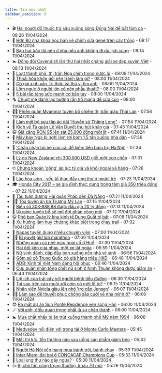 ```yaml
---
title: Tim mới nhất
sidebar_position: 9
---
```


<!-- vnexpress-tin-moi-nhat:START -->
- 🎬 [Hai người đổ thuốc trừ sâu xuống sông Đồng Nai để bắt tôm cá](https://vnexpress.net/hai-nguoi-do-thuoc-tru-sau-xuong-song-dong-nai-de-bat-tom-ca-4733041.html) - 08:26 11/04/2024
- 🐎 [Hơn 80 nhà khoa học bàn về chỉnh sửa gene trên cây trồng](https://vnexpress.net/hon-80-nha-khoa-hoc-ban-ve-chinh-sua-gene-tren-cay-trong-4733063.html) - 08:17 11/04/2024
- 🦍 [Bạn trai bảo tôi nên ở nhà nếu anh không đi du lịch cùng](https://vnexpress.net/ban-trai-bao-toi-nen-o-nha-neu-anh-khong-di-du-lich-cung-4733127.html) - 08:14 11/04/2024
- 🏊 [Đồng đội Cavendish lần thứ hai nhất chặng giải xe đạp xuyên Việt](https://vnexpress.net/dong-doi-cavendish-lan-thu-hai-nhat-chang-giai-xe-dap-xuyen-viet-4733149.html) - 08:13 11/04/2024
- 🎊 [Loạt thành phố, thị trấn Nga chìm trong nước lũ](https://vnexpress.net/loat-thanh-pho-thi-tran-nga-chim-trong-nuoc-lu-4733002.html) - 08:09 11/04/2024
- 🎃 [Thoái hóa khớp gối nên tránh làm gì?](https://vnexpress.net/thoai-hoa-khop-goi-nen-tranh-lam-gi-4733048.html) - 08:00 11/04/2024
- 🧰 [Cô gái xinh xắn, tri thức và thú vị tìm anh](https://vnexpress.net/co-gai-xinh-xan-tri-thuc-va-thu-vi-tim-anh-4732962.html) - 08:00 11/04/2024
- 🔭 [Lõm ngực ở người lớn có nên phẫu thuật?](https://vnexpress.net/lom-nguc-o-nguoi-lon-co-nen-phau-thuat-4732937.html) - 08:00 11/04/2024
- 🫶 [5 bài tập tăng sức mạnh cơ bắp tay](https://vnexpress.net/5-bai-tap-tang-suc-manh-co-bap-tay-4732800.html) - 08:00 11/04/2024
- 🪜 [Chuột mẹ đánh lạc hướng rắn hổ mang để cứu con](https://vnexpress.net/chuot-me-danh-lac-huong-ran-ho-mang-de-cuu-con-4731668.html) - 08:00 11/04/2024
- 👨‍🏫 [Phiến quân Myanmar tuyên bố chiếm thị trấn giáp Thái Lan](https://vnexpress.net/phien-quan-myanmar-tuyen-bo-chiem-thi-tran-giap-thai-lan-4733100.html) - 07:56 11/04/2024
- 🎊 [Làm mới bộ sưu tập áo dài &#39;Huyền sử Thăng Long&quot;](https://vnexpress.net/lam-moi-bo-suu-tap-ao-dai-huyen-su-thang-long-4732772.html) - 07:54 11/04/2024
- 🎊 [Kịch về Tả quân Lê Văn Duyệt thu hút khán giả](https://vnexpress.net/kich-ve-ta-quan-le-van-duyet-thu-hut-khan-gia-4732914.html) - 07:43 11/04/2024
- 😺 [Giá xăng RON 95 lên sát 25.000 đồng một lít](https://vnexpress.net/gia-xang-moi-nhat-hom-nay-11-4-4733120.html) - 07:41 11/04/2024
- 🐘 [Máy bay Nga bị nghi làm rơi bom 1,5 tấn xuống nhà dân](https://vnexpress.net/may-bay-nga-bi-nghi-lam-roi-bom-1-5-tan-xuong-nha-dan-4733009.html) - 07:36 11/04/2024
- 🌁 [&#39;Chấp nhận bỏ bê con cái để kiếm tiền bám trụ Hà Nội&#39;](https://vnexpress.net/chap-nhan-bo-be-con-cai-de-kiem-tien-bam-tru-ha-noi-4733049.html) - 07:34 11/04/2024
- 🐲 [Lý do New Zealand chi 300.000 USD giết một con chồn](https://vnexpress.net/ly-do-new-zealand-chi-300-000-usd-giet-mot-con-chon-4732895.html) - 07:31 11/04/2024
- 🤓 [Chứng khoán &#39;gồng&#39; áp lực tỷ giá và khối ngoại xả hàng](https://vnexpress.net/chung-khoan-gong-ap-luc-ty-gia-va-khoi-ngoai-xa-hang-4733074.html) - 07:28 11/04/2024
- 💪 [Lão hóa sớm - yếu tố thúc đẩy ung thư ở người trẻ](https://vnexpress.net/lao-hoa-som-yeu-to-thuc-day-ung-thu-o-nguoi-tre-4733071.html) - 07:23 11/04/2024
- 🎓 [Honda City 2017 – xe gia đình thực dụng trong tầm giá 350 triệu đồng](https://vnexpress.net/honda-city-2017-xe-gia-dinh-thuc-dung-trong-tam-gia-350-trieu-dong-4733068.html) - 07:22 11/04/2024
- 🫣 [Tàu tuần dương Hải quân Pháp đến Đà Nẵng](https://vnexpress.net/tau-tuan-duong-hai-quan-phap-den-da-nang-4733090.html) - 07:21 11/04/2024
- 🧑‍💻 [Tòa tuyên án bà Trương Mỹ Lan](https://vnexpress.net/toa-tuyen-an-ba-truong-my-lan-4733076.html) - 07:15 11/04/2024
- 🐲 [Biển số 30K-888.88 được đấu giá 20 tỷ đồng](https://vnexpress.net/bien-so-30k-888-88-duoc-dau-gia-20-ty-dong-4733086.html) - 07:13 11/04/2024
- 🌝 [Ukraine tuyên bố sẽ mở đợt phản công mới](https://vnexpress.net/ukraine-tuyen-bo-se-mo-dot-phan-cong-moi-4733058.html) - 07:12 11/04/2024
- 😺 [Phó ban Quản lý khu kinh tế Dung Quất bị bắt](https://vnexpress.net/pho-ban-quan-ly-khu-kinh-te-dung-quat-bi-bat-4733093.html) - 07:08 11/04/2024
- 🐎 [Xu hướng làm huy chương khác biệt trong chạy trail](https://vnexpress.net/xu-huong-lam-huy-chuong-khac-biet-trong-chay-trail-4732916.html) - 07:02 11/04/2024
- 🎡 [Napas tuyển dụng nhiều chuyên viên](https://vnexpress.net/napas-tuyen-dung-nhieu-chuyen-vien-4733054.html) - 07:00 11/04/2024
- 👨‍🏫 [Bí quyết giữ lửa marathon](https://vnexpress.net/bi-quyet-giu-lua-marathon-4732133.html) - 07:00 11/04/2024
- 🦆 [Những quán cà phê màu hoài cổ ở Huế](https://vnexpress.net/nhung-quan-ca-phe-mau-hoai-co-o-hue-4728107.html) - 07:00 11/04/2024
- 🚦 [Hai ôtô kèn cựa nhau, một xe lật ngửa](https://vnexpress.net/hai-oto-ken-cua-nhau-mot-xe-lat-ngua-4732582.html) - 06:59 11/04/2024
- 💫 [Nữ sinh đánh, dập đầu bạn xuống nền nhà vệ sinh](https://vnexpress.net/nu-sinh-danh-dap-dau-ban-xuong-nen-nha-ve-sinh-4733078.html) - 06:56 11/04/2024
- 🎉 [Gốm sứ cổ Trung Quốc có giá hàng triệu HKD](https://vnexpress.net/gom-su-co-trung-quoc-co-gia-hang-trieu-hkd-4732707.html) - 06:48 11/04/2024
- 🌋 [ADB: Kinh tế Việt Nam đang hồi phục](https://vnexpress.net/adb-kinh-te-viet-nam-dang-hoi-phuc-4733075.html) - 06:46 11/04/2024
- 🤖 [Cựu quân nhân tông chết nữ sinh ở Ninh Thuận không được giảm án](https://vnexpress.net/cuu-quan-nhan-tong-chet-nu-sinh-o-ninh-thuan-khong-duoc-giam-an-4733077.html) - 06:43 11/04/2024
- 🦏 [Lợi ích của trái cây với người bệnh tiểu đường](https://vnexpress.net/loi-ich-cua-trai-cay-voi-nguoi-benh-tieu-duong-4732938.html) - 06:30 11/04/2024
- 🦩 [Tại sao trên cán muôi xới cơm có một lỗ to?](https://vnexpress.net/tai-sao-tren-can-muoi-xoi-com-co-mot-lo-to-4729085.html) - 06:15 11/04/2024
- 👺 [Nhân viên Nvidia giàu lên nhờ &#39;trợ cấp Jensen&#39;](https://vnexpress.net/nhan-vien-nvidia-giau-len-nho-tro-cap-jensen-4732970.html) - 06:07 11/04/2024
- 🧑‍🏫 [Làm sao để thuyết phục chồng sắp cưới về nhà mình ở?](https://vnexpress.net/lam-sao-de-thuyet-phuc-chong-sap-cuoi-ve-nha-minh-o-4733026.html) - 06:00 11/04/2024
- 😎 [Ra mắt dự án Sun Ponte Residence ven sông Hàn](https://vnexpress.net/ra-mat-du-an-sun-ponte-residence-ven-song-han-4732955.html) - 06:00 11/04/2024
- 🪄 [Với anh, điều quan trọng nhất là sự chân thành](https://vnexpress.net/voi-anh-dieu-quan-trong-nhat-la-su-chan-thanh-4732912.html) - 06:00 11/04/2024
- 🏊 [Mưa chất nhầy bí ẩn trút xuống thành phố Mỹ năm 1994](https://vnexpress.net/mua-chat-nhay-bi-an-trut-xuong-thanh-pho-my-nam-1994-4732448.html) - 06:00 11/04/2024
- 💃 [Medvedev nổi điên với trọng tài ở Monte Carlo Masters](https://vnexpress.net/medvedev-noi-dien-voi-trong-tai-o-monte-carlo-masters-4733030.html) - 05:45 11/04/2024
- 🦆 [Mất thị lực, tổn thương não sau uống sản phẩm giảm béo](https://vnexpress.net/mat-thi-luc-ton-thuong-nao-sau-uong-san-pham-giam-beo-4733021.html) - 05:42 11/04/2024
- 🎊 [Người Hà Nội xếp hàng mua bánh trôi, bánh chay](https://vnexpress.net/nguoi-ha-noi-xep-hang-mua-banh-troi-banh-chay-4733042.html) - 05:39 11/04/2024
- 👺 [Inter Miami đại bại ở CONCACAF Champions Cup](https://vnexpress.net/inter-miami-dai-bai-o-concacaf-champions-cup-4733023.html) - 05:33 11/04/2024
- 🎡 [Loại ung thư nào gây ngứa?](https://vnexpress.net/loai-ung-thu-nao-gay-ngua-4732920.html) - 05:30 11/04/2024
- 👍 [Bị chó tấn công trọng thương, khâu 70 mũi](https://vnexpress.net/bi-cho-tan-cong-trong-thuong-khau-70-mui-4733060.html) - 05:26 11/04/2024<!-- vnexpress-tin-moi-nhat:END -->
